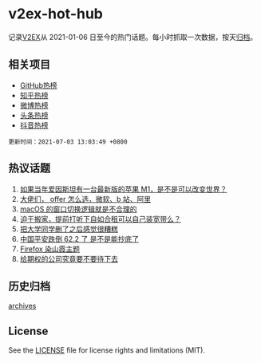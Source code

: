 # v2ex-hot-hub

 记录[V2EX](https://www.v2ex.com/)从 2021-01-06 日至今的热门话题。每小时抓取一次数据，按天[归档](archives)。
 
 ## 相关项目

- [GitHub热榜](https://github.com/lonnyzhang423/github-hot-hub)
- [知乎热榜](https://github.com/lonnyzhang423/zhihu-hot-hub)
- [微博热榜](https://github.com/lonnyzhang423/weibo-hot-hub)
- [头条热榜](https://github.com/lonnyzhang423/toutiao-hot-hub)
- [抖音热榜](https://github.com/lonnyzhang423/douyin-hot-hub)


 `更新时间：2021-07-03 13:03:49 +0800`

## 热议话题

1. [如果当年爱因斯坦有一台最新版的苹果 M1，是不是可以改变世界？](https://www.v2ex.com/t/787123)
1. [大佬们， offer 怎么选，微软、b 站、阿里](https://www.v2ex.com/t/787201)
1. [macOS 的窗口切换逻辑就是不合理的](https://www.v2ex.com/t/787124)
1. [迫于搬家，提前打听下自如合租可以自己装宽带么？](https://www.v2ex.com/t/787116)
1. [把大学同学删了之后感觉很糟糕](https://www.v2ex.com/t/787210)
1. [中国平安跌倒 62.2 了 是不是能抄底了](https://www.v2ex.com/t/787150)
1. [Firefox 染山霞主题](https://www.v2ex.com/t/787228)
1. [给期权的公司究竟要不要待下去](https://www.v2ex.com/t/787259)

## 历史归档

[archives](archives)

## License

See the [LICENSE](LICENSE) file for license rights and limitations (MIT).
